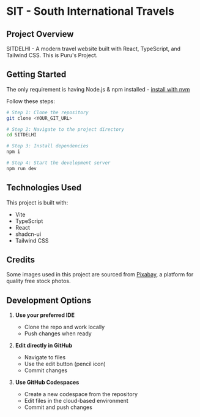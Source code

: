 # SIT - South International Travels

## Project Overview

SITDELHI - A modern travel website built with React, TypeScript, and Tailwind CSS. This is Puru's Project.

## Getting Started

The only requirement is having Node.js & npm installed - [install with nvm](https://github.com/nvm-sh/nvm#installing-and-updating)

Follow these steps:

```sh
# Step 1: Clone the repository
git clone <YOUR_GIT_URL>

# Step 2: Navigate to the project directory
cd SITDELHI

# Step 3: Install dependencies
npm i

# Step 4: Start the development server
npm run dev
```

## Technologies Used

This project is built with:

- Vite
- TypeScript
- React
- shadcn-ui
- Tailwind CSS

## Credits

Some images used in this project are sourced from [Pixabay](https://pixabay.com/), a platform for quality free stock photos.

## Development Options

1. **Use your preferred IDE**
   - Clone the repo and work locally
   - Push changes when ready

2. **Edit directly in GitHub**
   - Navigate to files
   - Use the edit button (pencil icon)
   - Commit changes

3. **Use GitHub Codespaces**
   - Create a new codespace from the repository
   - Edit files in the cloud-based environment
   - Commit and push changes
